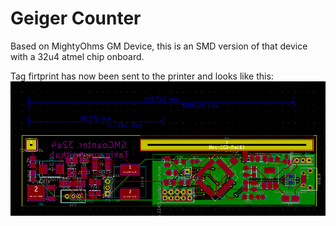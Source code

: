 Geiger Counter
==============


Based on MightyOhms GM Device, this is an SMD version of that device
with a 32u4 atmel chip onboard.

Tag firtprint has now been sent to the printer and looks like this:
![Board](https://raw.githubusercontent.com/takigama/RadiationMonitorsUSB/master/32u4/layout.png)

